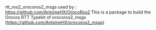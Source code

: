 rtt_ros2_orocoros2_msgs used by : https://github.com/AntoineHX/OrocoRos2
This is a package to build the Orocos RTT Typekit of orocoros2_msgs (https://github.com/AntoineHX/orocoros2_msgs)
